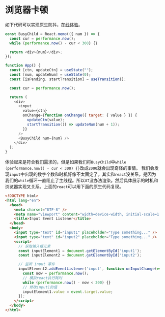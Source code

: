 # 浏览器卡顿
如下代码可以实现原生防抖，[在线体验](https://codesandbox.io/p/sandbox/white-resonance-5q8ws7)。
```js
const BusyChild = React.memo(({ num }) => {
  const cur = performance.now();
  while (performance.now() - cur < 300) {}

  return <div>{num}</div>;
});

function App() {
  const [ctn, updateCtn] = useState("");
  const [num, updateNum] = useState(0);
  const [isPending, startTransition] = useTransition();

  const cur = performance.now();

  return (
    <div>
      <input
        value={ctn}
        onChange={function onChange({ target: { value } }) {
          updateCtn(value);
          startTransition(() => updateNum(num + 1));
        }}
      />
      <BusyChild num={num} />
    </div>
  );
}
```
体验起来是符合我们需求的，但是如果我们将`BusyChild`中`while (performance.now() - cur < 300) {}`改成`2000`就会出现奇怪的事情。
我们会发现`input`中出现的数字个数和时机好像不太固定了。其实和`react`没关系，是因为我们的`while`循环一直阻止了主线程。所以`UI`没办法渲染。然后具体展示的时机和浏览器实现又关系。上面的`react`可以用下面的原生代码复现。

```html
<!DOCTYPE html>
<html lang="en">
  <head>
    <meta charset="UTF-8" />
    <meta name="viewport" content="width=device-width, initial-scale=1.0" />
    <title>Input Event Listener</title>
  </head>
  <body>
    <input type="text" id="input1" placeholder="Type something..." />
    <input type="text" id="input2" placeholder="Type something..." />
    <script>
      // 获取输入框元素
      const inputElement1 = document.getElementById('input1');
      const inputElement2 = document.getElementById('input2');

      // 监听 input 事件
      inputElement2.addEventListener('input', function onInputChange(event) {
        const now = performance.now();
        // 模拟react执行耗时
        while (performance.now() - now < 300) {}
        // 修改input1的值
        inputElement1.value = event.target.value;
      });
    </script>
  </body>
</html>
```